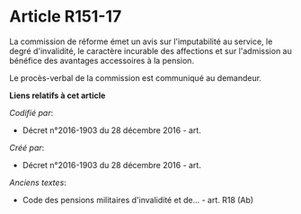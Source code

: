 # Article R151-17

La commission de réforme émet un avis sur l'imputabilité au service, le degré d'invalidité, le caractère incurable des
affections et sur l'admission au bénéfice des avantages accessoires à la pension.

Le procès-verbal de la commission est communiqué au demandeur.

**Liens relatifs à cet article**

_Codifié par_:

  - Décret n°2016-1903 du 28 décembre 2016 - art.

_Créé par_:

  - Décret n°2016-1903 du 28 décembre 2016 - art.

_Anciens textes_:

  - Code des pensions militaires d'invalidité et de... - art. R18 (Ab)
